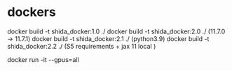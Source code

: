 # dockers

docker build -t shida_docker:1.0 ./
docker build -t shida_docker:2.0 ./ (11.7.0 -> 11.7.1)
docker build -t shida_docker:2.1 ./ (python3.9)
docker build -t shida_docker:2.2 ./ (S5 requirements + jax 11 local )

docker run -it --gpus=all
